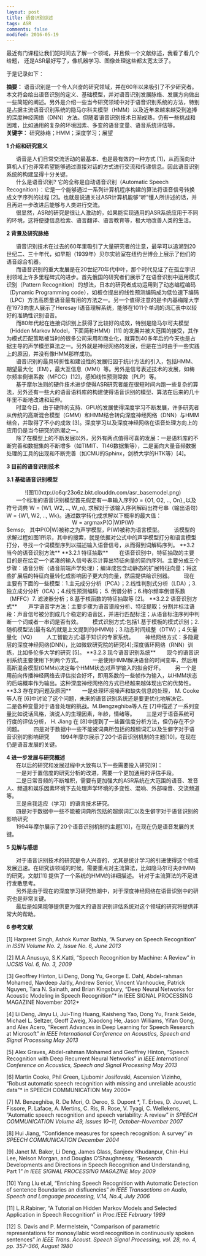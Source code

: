 ```yaml
---
layout: post
title: 语音识别综述
tags: ASR
comments: false
modifed: 2016-05-19
---
```



最近有门课程让我们短时间去了解一个领域，并且做一个文献综述，我看了看几个给题， 还是ASR最好写了，像机器学习、图像处理这些都太宽太泛了。

于是记录如下：

**摘要：**   语音识别是一个令人兴奋的研究领域，并在60年以来吸引了不少研究者。本文将会给出语音识别的定义、基础模型，并对语音识别发展脉络、发展方向做出一些简短的阐述。另外是介绍一些当今研究领域中对于语音识别系统的方法，特别是占据主流语音识别系统的隐马尔科夫模型（HMM）以及近年来越来越受到追捧的深度神经网络（DNN）方法。但随着语音识别技术日渐成熟，仍有一些挑战和困难，比如通用的复杂的环境因素、多变的语音变量、语音系统评估等。  
**关键字：**  研究脉络；HMM；深度学习；展望

**1   介绍和研究意义**

&emsp;&ensp;  语音是人们日常交流活动的最基本、也是最有效的一种方式 [1]，从而面向计算机人们也非常希望能够通过直接对话的方式进行交流和传递信息。因此语音识别系统的构建显得十分关键。  
&emsp;&ensp;  什么是语音识别? 它的全称是自动语音识别（Automatic Speech Recognition）：它是一个能够通过一系列计算机程序构建的算法将语音信号转换成文字序列的过程
[2]。也就是说通关过ASR计算机能够“听”懂人所讲述的话，并且再进一步改进后能够与人类进行交流。  
&emsp;&ensp;  很显然，ASR的研究是很让人激动的，如果能实现通用的ASR系统应用于不同的环境，这将便捷信息检索、语言翻译、语言教育等，极大地改善人类的生活。  

**2   背景及研究脉络**

&emsp;&ensp;  语音识别技术在过去的60年里吸引了大量研究者的注意，最早可以追溯到20世纪二、三十年代，如早期（1939年）贝尔实验室在纽约世博会上展示了他们的语音综合机器。  
&emsp;&ensp;  而语音识别的重大发展是在20世纪70年代中叶，那个时代见证了在孤立字识别领域上许多里程碑式的进步。首先俄国的研究者们展示了在语音识别中运用模式识别（Pattern Recognition）的想法，日本的研究者成功运用到了动态编程编码（Dynamic Programming code），如板仓提出的线性预测编码成为低位速下编码（LPC）方法高质量语音最有用的方法之一。另一个值得注意的是卡内基梅隆大学在1973向世人展示了Heresay I语音理解系统，能够在1011个单词的词汇表中以较好的准确性识别语音。  
&emsp;&ensp;  而80年代起在连接词识别上获得了比较好的成效，特别是隐马尔可夫模型（Hidden Markov Model，下面简称HMM）[11] 的发展并被大范围的接受，其作为模式匹配策略被当时的很多公司采用和商业化，就算到40多年后的今天也是占据主导的声学模型算法之一。另外就是神经网络的发展，但是在当时由于一些实践上的原因，并没有像HMM那样成功。  
&emsp;&ensp;  语音识别的最具转折性和建设性的发展归因于统计方法的引入，包括HMM、期望最大化（EM），最大互信息（MMI）等。另外是信号表述技术的发展，如梅尔频率倒谱系数（MFCC）[12]，感知线性预测常数（PLP）等。  
&emsp;&ensp;  基于摩尔法则的硬件技术进步使得ASR研究者能在很短时间内跑一些复杂的算法，另外还有一些大的语音语料库的构建使得语音识别的模型、算法在后来的几十年里不断地改进和延伸。  
&emsp;&ensp;  时至今日，由于硬件的支持、GPU的发展使得深度学习不断发展，许多研究者从传统的高斯混合模型（GMM）和HMM结合转向深度神经网络（DNN）与HMM结合，并取得了不小的成效 [3]。深度学习以及深度神经网络在语音处理方向上的应用仍是当今研究的热潮之一。  
&emsp;&ensp;  除了在模型上的不断发展以外，另外有两点值得可喜的发展：一是语料库的不断完善和数据集的不断增多（如TIMIT、TI46数据集等），二是面向大量音频数据处理的工具的出现和不断完善（如CMU的Sphinx，剑桥大学的HTK等）[4]。  

**3   目前的语音识别技术**  

**3.1 基础语音识别模型**
<center> ![图1](http://o6qr23o6z.bkt.clouddn.com/asr_basemodel.png) </center>  
&emsp;&ensp;  一个标准的语音识别模型首先假定有一串输入序列O = {O1, O2, .., On},,以及符号词典 W = {W1, W2, .., W_n}, 求解对于该输入序列解码出符号串（输出语句）W = {W1, W2, .., Wk}。通过数学转化成求解以下概率的最大值：  
<center> W = argmaxP(O|W)P(W) </center>    
$emsp;&ensp;  其中P(O|W)被称之为声学模型，P(W)被称为语言模型。  
&emsp;&ensp;  该模型的求解过程如图1所示，其中的搜索，就是依据对公式中的声学模型打分和语言模型打分，寻找一个词模型序列以描述输入语音信号，从而得到词解码序列。  
**3.2 当今的语音识别方法**
**3.2.1 特征抽取**  
&emsp;&ensp;  在语音识别中，特征抽取的主要目的是在给定一个紧凑的输入信号表示计算出特征向量的简约序列。主要分成三个步骤：语音分析（语音前端声学处理）；编译成包含动静态的扩展特征向量；将这些扩展后的特征向量转化成影响因子更大的向量，然后提供给识别器。  
&emsp;&ensp;  现在主要有下面的一些模型：1.主元成分分析（PCA）；2.线性判别式分析（LDA）；3.独立成分分析（ICA）；4.线性预测编码； 5. 倒谱分析；6.梅尔频率倒谱系数（MFFC）7. 滤波器分析；8.基于核函数的特征抽取等 [2]。  
**3.2.2 语音识别方式**  
&emsp;&ensp;  声学语音学方法：主要步骤为语音谱段分析、特征提取；分割并标注语段：声音信号被分割成几个稳定的语音区，并进行匹配标注；从语音标注序列中判断一个词或者一串词是否有效。  
&emsp;&ensp;  模式识别方式:包括1.基于模板的模式识别；2.随机模型法(最有名的就是上文提到的(HMM))；3.动态时间规整（DTW）；4.矢量量化（VQ）  
&emsp;&ensp;  人工智能方式:基于知识的专家系统。  
&emsp;&ensp;  神经网络方式：多隐藏层的深度神经网络(DNN)，比如微软研究院的研究[4];深度循环网络（RNN）训练，比如多伦多大学的研究 [5]。  
**3.2.3 现今语音识别系统**  
&emsp;&ensp;  现今的语音识别系统主要使用下列两个方式。  
&emsp;&ensp;  一是使用HMM解决语音的时间变率，然后用高斯混合模型(GMMs)决定每个HMM状态对声学输入的拟合好坏。  
&emsp;&ensp;  另一个是用前向传播神经网络去评估拟合好坏，即用系数的一些帧作为输入，以HMM状态的后端概率作为输出。这种深度神经网络的方式已经越来越体现出它的优势性。  
**3.3 存在的问题及原因**  
&emsp;&ensp;  一是处理环境噪声和缺失信息的处理， M. Cooke等人在 [6]中讨论了这个问题，未来的语音识别系统还是要更优化地解决它。  
&emsp;&ensp;  二是各种变量对于语音处理的挑战。M.Bengzeghiba等人在 [7]中描述了一系列变量比如说话风格，演说人的生理因素，年龄，情绪等。
&emsp;&ensp;  三是对于语音系统可行度的评估分析， H. Jiang 在 [8]中提到了一些置信度分析方法，但仍存在不少问题。  
&emsp;&ensp;  四是对于数据中一些不能被词典所包括的超纲词汇以及生僻字对于语音识别的影响研究  
&emsp;&ensp;  1994年摩尔展示了20个语音识别机制的主题[10]，在现在仍是语音发展的关键。  

**4   进一步发展与研究概述**  
&emsp;&ensp;  在以后的研究和发展过程中大致有以下一些需要投入研究[9]：  
&emsp;&ensp;  一是对于置信度的研究分析的改进，需要一个更加通用的评估手段。  
&emsp;&ensp;  二是日常音频的不断堆积，需要有更加强大的ASR系统在大范围的语音、发音人、频道和娱乐因素环境下去处理声学环境的多变性、混响、外部噪音、交流频道等。  
&emsp;&ensp;  三是自我适应（学习）的语言技术研究。  
&emsp;&ensp;  四是对于数据中一些不能被词典所包括的超纲词汇以及生僻字对于语音识别的影响研究  
&emsp;&ensp;  1994年摩尔展示了20个语音识别机制的主题[10]，在现在仍是语音发展的关键。  


**5   见解与感想**

&emsp;&ensp;  对于语音识别技术的研究是令人兴奋的，尤其是统计学习的引进使得这个领域发展迅速。在研究该领域的时候，需要重点对主流算法，比如隐马尔可夫(HMM)的研究，文献[11] 提供了一个系统的HMM的详细描述。 针对于主流算法的不足进行发散思考。  
&emsp;&ensp;  另外是由于现在的深度学习研究热潮中，对于深度神经网络在语音识别中的研究也是非常关键。  
&emsp;&ensp;  最后是如果能够提供更为强大的语音识别评估系统对这个领域的研究将提供非常大的帮助。  

**6  参考文献**

[1]   Harpreet Singh, Ashok Kumar Bathla, “A Survey on Speech Recognition” *in ISSN Volume No. 2, Issue No. 6, June 2013*

[2] M.A.Anusuya, S.K.Katti, “Speech Recognition by Machine: A Review” *in IJCSIS Vol. 6, No. 3, 2009*

[3] Geoffrey Hinton, Li Deng, Dong Yu, George E. Dahl, Abdel-rahman Mohamed, Navdeep Jaitly, Andrew Senior, Vincent Vanhoucke, Patrick Nguyen, Tara N. Sainath, and Brian Kingsbury, “Deep Neural Networks for Acoustic Modeling in Speech Recognition”* in IEEE SIGNAL PROCESSING MAGAZINE November 2012*

[4] Li Deng, Jinyu Li, Jui-Ting Huang, Kaisheng Yao, Dong Yu, Frank Seide, Michael L. Seltzer, Geoff Zweig, Xiaodong He, Jason Williams, Yifan Gong, and Alex Acero, “Recent Advances in Deep Learning for Speech Research at Microsoft” *in IEEE International Conference on Acoustics, Speech and Signal Processing May 2013*

[5]  Alex Graves, Abdel-rahman Mohamed and Geoffrey Hinton,  “Speech Recognition with Deep Recurrent Neural Networks” *in IEEE International Conference on Acoustics, Speech and Signal Processing May 2013*

[6] Martin Cooke, Phil Green, Ljubomir Josifovski, Ascension Vizinho, “Robust automatic speech recognition with missing and unreliable acoustic data”* in SPEECH COMMUNICATION May 2000*

[7]  M. Benzeghiba, R. De Mori, O. Deroo, S. Dupont *, T. Erbes, D. Jouvet, L. Fissore, P. Laface, A. Mertins, C. Ris, R. Rose, V. Tyagi, C. Wellekens, “Automatic speech recognition and speech variability: A review” *in SPEECH COMMUNICATION Volume 49, Issues 10–11, October–November 2007*

[8] Hui Jiang, “Confidence measures for speech recognition: A survey” *in SPEECH COMMUNICATION December 2004*

[9] Janet M. Baker, Li Deng, James Glass, Sanjeev Khudanpur, Chin-Hui Lee, Nelson Morgan, and Douglas O’Shaughnessy, “Research Developments and Directions in Speech Recognition and Understanding, Part 1” *in IEEE SIGNAL PROCESSING MAGAZINE  May 2009*

[10] Yang Liu et.al, “Enriching Speech Recognition with Automatic Detection of sentence Boundaries an disfluencies” *in IEEE Transactions on Audio, Speech and Language processing, V.14, No.4, July 2006*

[11] L.R.Rabiner, “A Tutorial on Hidden Markov Models and Selected Application in Speech Recognition” *in Proc.IEEE February 1989*

[12] S. Davis and P. Mermelstein, “Comparison of parametric representations for monosyllabic word recognition in continuously spoken sentences” *in IEEE Trans. Acoust. Speech Signal Processing, vol. 28, no. 4, pp. 357–366, August 1980*